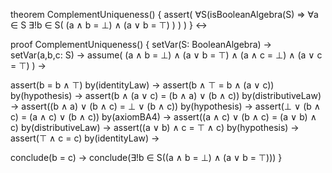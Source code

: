 theorem ComplementUniqueness() {
  assert(
    ∀S(isBooleanAlgebra(S) ⇒
      ∀a ∈ S ∃!b ∈ S(
        (a ∧ b = ⊥) ∧ (a ∨ b = ⊤)
      )
    )
  )
} ↔

proof ComplementUniqueness() {
  setVar(S: BooleanAlgebra) →
  setVar(a,b,c: S) →
  assume(
    (a ∧ b = ⊥) ∧ (a ∨ b = ⊤) ∧
    (a ∧ c = ⊥) ∧ (a ∨ c = ⊤)
  ) →
  
  assert(b = b ∧ ⊤) by(identityLaw) →
  assert(b ∧ ⊤ = b ∧ (a ∨ c)) by(hypothesis) →
  assert(b ∧ (a ∨ c) = (b ∧ a) ∨ (b ∧ c)) by(distributiveLaw) →
  assert((b ∧ a) ∨ (b ∧ c) = ⊥ ∨ (b ∧ c)) by(hypothesis) →
  assert(⊥ ∨ (b ∧ c) = (a ∧ c) ∨ (b ∧ c)) by(axiomBA4) →
  assert((a ∧ c) ∨ (b ∧ c) = (a ∨ b) ∧ c) by(distributiveLaw) →
  assert((a ∨ b) ∧ c = ⊤ ∧ c) by(hypothesis) →
  assert(⊤ ∧ c = c) by(identityLaw) →

  conclude(b = c) →
  conclude(∃!b ∈ S((a ∧ b = ⊥) ∧ (a ∨ b = ⊤)))
}
